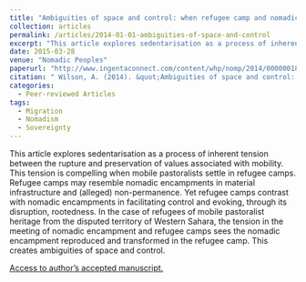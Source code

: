 ```yaml
---
title: "Ambiguities of space and control: when refugee camp and nomadic encampment meet"
collection: articles
permalink: /articles/2014-01-01-ambiguities-of-space-and-control
excerpt: "This article explores sedentarisation as a process of inherent tension between the rupture and preservation of values associated with mobility."
date: 2015-03-28
venue: "Nomadic Peoples"
paperurl: "http://www.ingentaconnect.com/content/whp/nomp/2014/00000018/00000001/art00004"
citation: " Wilson, A. (2014). &quot;Ambiguities of space and control: when refugee camp and nomadic encampment meet&quot; <i>Nomadic Peoples 18 (1), pp. 38-60.</i>."
categories:
  - Peer-reviewed Articles
tags:
  - Migration
  - Nomadism
  - Sovereignty
---
```


This article explores sedentarisation as a process of inherent tension between the rupture and preservation of values associated with mobility. This tension is compelling when mobile pastoralists settle in refugee camps. Refugee camps may resemble nomadic encampments in material infrastructure and (alleged) non-permanence. Yet refugee camps contrast with nomadic encampments in facilitating control and evoking, through its disruption, rootedness. In the case of refugees of mobile pastoralist heritage from the disputed territory of Western Sahara, the tension in the meeting of nomadic encampment and refugee camps sees the nomadic encampment reproduced and transformed in the refugee camp. This creates ambiguities of space and control.

[Access to author’s accepted manuscript.](http://sro.sussex.ac.uk/id/eprint/70245/1/Wilson%20Alice%20Nomadic%20Peoples%202014%20accepted%20version.pdf)

